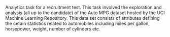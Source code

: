 Analytics task for a recruitment test. This task involved the exploration and analysis (all up to the candidate) of the Auto MPG dataset hosted by the UCI Machine Learning Repository. This data set consists of attributes defining the cetain statistics related to automobiles including miles per gallon, horsepower, weight, number of cylinders etc. 
